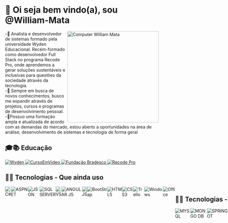 <h1>👋 Oi seja bem vindo(a), sou @William-Mata</h1>

<img src="https://raw.githubusercontent.com/MicaelliMedeiros/micaellimedeiros/master/image/computer-illustration.png" min-width="300px" max-width="300px" width="300px" align="right" alt="Computer William Mata">
<p>
-🌱 Analista e desenvolvedor de sistemas formado pela universidade Wyden Educacional. Recém-formado como desenvolvedor Full Stack no programa Recode Pro, onde aprendemos a gerar soluções sustentáveis e inclusivas para
questões da sociedade através da tecnologia. <br>
-👀 Sempre em busca de novos conhecimentos, busco me expandir através de projetos, cursos e programas de desenvolvimento pessoal.
<br>
-💞️Possuo uma formação ampla e atualizada de acordo com as demandas do mercado, estou aberto a oportunidades na área de análise, desenvolvimento de sistemas e tecnologia de forma geral<br>
</p>

<h2>🎓📚 Educação</h2>

<a href="https://www.wyden.com.br/unifavip">
  <img src="https://user-images.githubusercontent.com/50085652/141135219-716ed649-204b-40d9-af26-0b29fcc8401c.png"alt="Wyden">
</a>
<a href="https://www.cursoemvideo.com/">
  <img src="https://user-images.githubusercontent.com/50085652/141146138-17b23946-fc05-41d0-b5f9-bc1cf9818d8b.png"alt="CursoEmVideo">
</a>
<a href="https://www.ev.org.br/">
  <img src="https://user-images.githubusercontent.com/50085652/141141290-8bc34fc0-afc7-43fb-971d-b26edb5102ef.png" alt="Fundação Bradesco">
</a>
<a href="https://www.recodepro.org.br/">
  <img src="https://user-images.githubusercontent.com/50085652/141139764-4b71c06d-b250-4ed5-9bc7-def06b328d6c.png" alt="Recode Pro">
</a>

<h2>👨‍💻 Tecnologias - Que ainda uso</h2>

<div style="display:flex">
  <img src="https://img.shields.io/badge/C%23-239120?style=for-the-badge&logo=c-sharp&logoColor=white" alt="C#">
  <img src="https://img.shields.io/badge/.NET-512BD4?style=for-the-badge&logo=dotnet&logoColor=white" alt="ASPNET">
  <img src="https://img.shields.io/badge/json-5E5C5C?style=for-the-badge&logo=json&logoColor=white" alt="JSON">
  <img src="https://img.shields.io/badge/Microsoft%20SQL%20Server-CC2927?style=for-the-badge&logo=microsoft%20sql%20server&logoColor=white" alt="SQL SERVER">
  <img src="https://img.shields.io/badge/Visual_Studio-5C2D91?style=for-the-badge&logo=visual%20studio&logoColor=white" alt="VS">
  <img src="https://img.shields.io/badge/angular.js-%23E23237.svg?style=for-the-badge&logo=angularjs&logoColor=white" alt="ANGULAR JS">
  <img src="https://img.shields.io/badge/JavaScript-323330?style=for-the-badge&logo=javascript&logoColor=F7DF1E" alt="JS">
  <img src="https://img.shields.io/badge/Bootstrap-563D7C?style=for-the-badge&logo=bootstrap&logoColor=white" alt="BootStrap">
  <img src="https://img.shields.io/badge/HTML5-E34F26?style=for-the-badge&logo=html5&logoColor=white" alt="HTML5">
  <img src="https://img.shields.io/badge/CSS3-1572B6?style=for-the-badge&logo=css3&logoColor=white" alt="CSS3">
  <img src="https://img.shields.io/badge/Trello-0052CC?style=for-the-badge&logo=trello&logoColor=white" alt="Trello">
  <img src="https://img.shields.io/badge/Windows-0078D6?style=for-the-badge&logo=windows&logoColor=white" alt="Windows">
  <img src="https://img.shields.io/badge/Microsoft_Office-D83B01?style=for-the-badge&logo=microsoft-office&logoColor=white" alt="Office">
<div>

<h2>👨‍💻 Tecnologias - Que já utilizei </h2>

<div style="display:flex">
  <img src="https://img.shields.io/badge/MySQL-005C84?style=for-the-badge&logo=mysql&logoColor=white" alt="MYSQL">
  <img src="https://img.shields.io/badge/MongoDB-4EA94B?style=for-the-badge&logo=mongodb&logoColor=white" alt="MONGO DB">
  <img src="https://img.shields.io/badge/Spring_Boot-F2F4F9?style=for-the-badge&logo=spring-boot" alt="SPRINGBOOT">
  <img src="https://img.shields.io/badge/React-20232A?style=for-the-badge&logo=react&logoColor=61DAFB" alt="REACT">
  <img src="https://img.shields.io/badge/Java-ED8B00?style=for-the-badge&logo=java&logoColor=with" alt="JAVA">
  <img src="https://img.shields.io/badge/Git-F05032?style=for-the-badge&logo=git&logoColor=white" alt="GIT">
  <img src="https://img.shields.io/badge/Visual_Studio_Code-0078D4?style=for-the-badge&logo=visual%20studio%20code&logoColor=white" alt="VSC">
  <img src="https://img.shields.io/badge/Eclipse-2C2255?style=for-the-badge&logo=eclipse&logoColor=white" alt="ECLIPSE">
  <img src="https://img.shields.io/badge/Android_Studio-3DDC84?style=for-the-badge&logo=android-studio&logoColor=white" alt="Android-Studio">
  <img src="https://img.shields.io/badge/Notepad++-90E59A.svg?style=for-the-badge&logo=notepad%2B%2B&logoColor=black" alt="NotePad++">
  <img src="https://img.shields.io/badge/sublime_text-%23575757.svg?&style=for-the-badge&logo=sublime-text&logoColor=important" alt="Sublime">
  <img src="https://img.shields.io/badge/Apache-D22128?style=for-the-badge&logo=Apache&logoColor=white" alt="Apache">
  <img src="https://img.shields.io/badge/C-00599C?style=for-the-badge&logo=c&logoColor=white" alt="C">
  <img src="https://img.shields.io/badge/C%2B%2B-00599C?style=for-the-badge&logo=c%2B%2B&logoColor=white" alt="C++">
  <img src="https://img.shields.io/badge/PHP-777BB4?style=for-the-badge&logo=php&logoColor=white" alt="PHP">
  <img src="https://img.shields.io/badge/SQLite-07405E?style=for-the-badge&logo=sqlite&logoColor=white" alt="SQL-LITE">
<div>
  
<h2>📫 Entre em contato comigo</h2>

<div style="display:flex">
  <a href="https://www.linkedin.com/in/william-mata/">
    <img src="https://img.shields.io/badge/LinkedIn-0077B5?style=for-the-badge&logo=linkedin&logoColor=white" alt="Linkedin">
  </a>
  <a href="william.xavante@gmail.com">
    <img src="https://img.shields.io/badge/Gmail-D14836?style=for-the-badge&logo=gmail&logoColor=white" alt="Gmail">
  </a>
  <a href="https://github.com/William-Mata">
    <img src="https://img.shields.io/badge/GitHub-100000?style=for-the-badge&logo=github&logoColor=white" alt="GitHub">
  </a>
<div>
  
<h2>Música 🎶</h2>
                                                                                                                  
<a href="https://www.youtube.com/watch?v=ulO5opUXnBk">
  <img src="https://img.shields.io/badge/YouTube_Music-FF0000?style=for-the-badge&logo=youtube-music&logoColor=white" alt="Musica-Pontes-Industrutiveis"><br>
</a>
<img src="https://scontent.fsdu29-1.fna.fbcdn.net/v/t1.6435-9/123214805_4616924328379695_6034983986218910610_n.jpg?_nc_cat=103&ccb=1-7&_nc_sid=8bfeb9&_nc_ohc=iUhNQNBCOR4AX8VzNEx&_nc_ht=scontent.fsdu29-1.fna&oh=00_AfCR2IX8zKiT2aP3aqKX7fG7T6LZ0p_eEzk22X_r8OZmrQ&oe=654D6F6E" alt="Charlie-Bronw-jr">

<h2>📊Estatísticas</h2>

<div style="display:flex">
  <img height="160em" src="https://github-readme-stats.vercel.app/api?username=William-Mata&show_icons=true&theme=synthwave&title_color=synthwave&locale=pt-br" alt="Estatísticas-Pagina">
  <a href="https://github.com/William-Mata/github-readme-stats">
    <img height="160em" src="https://github-readme-stats.vercel.app/api/top-langs/?username=William-      Mata&layout=compact&langs_count=8&theme=synthwave&title_color=synthwave&locale=pt-br" alt="Top">
  </a>
</div>

<p align="center"> Você é o visitante de numero </p>
<p align="center"><img alingn="center" src="https://profile-counter.glitch.me/WilliamMata/count.svg"></p>
